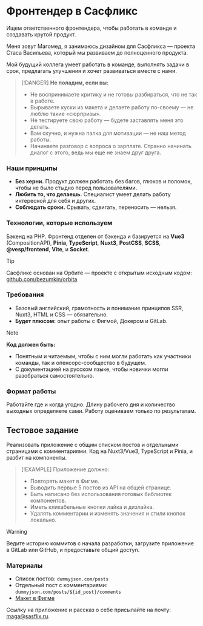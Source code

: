 # Фронтендер в Сасфликс

Ищем ответственного фронтендера, чтобы работать в команде и создавать крутой продукт.

Меня зовут Магомед, я занимаюсь дизайном для Сасфликса — проекта Стаса Васильева, который мы развиваем до полноценного продукта.

Мой будущий коллега умеет работать в команде, выполнять задачи в срок, предлагать улучшения и хочет развиваться вместе с нами.

> [!DANGER]
> **Не поладим, если вы:**
> - Не воспринимаете критику и не готовы разбираться, что не так в работе.
> - Вырываете куски из макета и делаете работу по-своему — не люблю такие «сюрпризы».
> - Не тестируете свою работу — будете заставлять меня это делать.
> - Вам скучно, и нужна палка для мотивации — не наш метод работы.
> - Начинаете разговор с вопроса о зарплате. Странно начинать диалог с этого, ведь мы еще не знаем друг друга.

### Наши принципы

- **Без херни.** Продукт должен работать без багов, глюков и поломок, чтобы не было стыдно перед пользователями.
- **Любить то, что делаешь.** Специалист умеет делать работу интересной для себя и других.
- **Соблюдать сроки.** Срывать, сдвигать, переносить — нельзя.

### Технологии, которые используем

Бэкенд на PHP. Фронтенд отделен от бэкенда и базируется на **Vue3** (CompositionAPI), **Pinia**, **TypeScript**, **Nuxt3**, **PostCSS**, **SCSS**, **@vesp/frontend**, **Vite**, и **Socket**.

> [!TIP]
> Сасфликс основан на Орбите — проекте с открытым исходным кодом:
> [github.com/bezumkin/orbita](https://github.com/bezumkin/orbita)

### Требования

- Базовый английский, грамотность и понимание принципов SSR, Nuxt3, HTML и CSS — обязательно.
- **Будет плюсом:** опыт работы с Фигмой, Докером и GitLab.

> [!NOTE]
> **Код должен быть:**
> - Понятным и читаемым, чтобы с ним могли работать как участники команды, так и опенсорс-сообщество в будущем.
> - С документацией на русском языке, чтобы новички могли разобраться самостоятельно.

### Формат работы

Работайте где и когда угодно. Длину рабочего дня и количество выходных определяете сами. Работу оцениваем только по результатам.

## Тестовое задание

Реализовать приложение с общим списком постов и отдельными страницами с комментариями. Код на Nuxt3/Vue3, TypeScript и Pinia, и разбит на компоненты.

> [!EXAMPLE]
> Приложение должно:
> - Повторять макет в Фигме.
> - Выводить первые 5 постов из API на общей странице.
> - Быть написано без использования готовых библиотек компонентов.
> - Иметь кликабельные кнопки лайка и дизлайка.
> - Удалять комментарии и изменять значения и стили кнопок локально.

> [!WARNING]
> Ведите историю коммитов с начала разработки, загрузите приложение в GitLab или GitHub, и предоставьте общий доступ.

### Материалы

- Список постов: `dummyjson.com/posts`
- Отдельный пост с комментариями: `dummyjson.com/posts/${id_post}/comments`
- [Макет в Фигме](https://jobs.sasflix.ru/frontender/App-Template.fig)

Ссылку на приложение и рассказ о себе присылайте на почту: [maga@sasflix.ru](mailto:maga@sasflix.ru).
